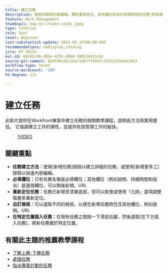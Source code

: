 ```yaml
---
title: 建立任務
description: 使用詳細或內嵌編輯、彈性重新定位、其他欄位的自訂檢視和特定位置(例如使用Workfront中的「在下方插入任務」)的選項，簡化任務建立。
feature: Work Management
thumbnail: how-to-create-tasks.jpeg
type: Tutorial
role: User
level: Beginner
last-substantial-update: 2023-05-15T00:00:00Z
recommendations: noDisplay,catalog
jira: KT-10151
exl-id: 68102c46-80be-4255-89b8-38022d421c6c
source-git-commit: bbdf99c6bc1be714077fd94fc3f8325394de36b3
workflow-type: tm+mt
source-wordcount: '195'
ht-degree: 11%

---
```


# 建立任務

此影片提供在Workfront專案中建立任務的相關教學課程，說明長方法與實用捷徑。 它強調建立工作的彈性，並提供有效管理工作的秘訣。


>[!VIDEO](https://video.tv.adobe.com/v/3423155/?quality=12&learn=on&enablevpops=1&captions=chi_hant)

## 關鍵重點

* **任務建立方法：**&#x200B;使用[新增任務]按鈕以建立詳細的任務，或使用[新增更多工]按鈕以快速內嵌編輯。
* **必填欄位：**&#x200B;只&#x200B;有任務名稱是必填欄位；其他欄位（例如說明、持續時間和指派）是選用欄位，可以稍後新增。&#x200B;URL
* **重新定位任務：**&#x200B;任務已新增至清單底部，但可以拖曳或使用「凸排」選項調整階層來重新定位。
* **自訂檢視：**&#x200B;可以選取不同的檢視，以便在新增任務時包含其他欄位，例如說明。&#x200B;URL
* **在特定位置插入任務：**&#x200B;在現有任務之間按&#x200B;一下滑鼠右鍵，然後選取[在下方插入任務]，將新任務置於特定位置。


## 有關此主題的推薦教學課程

* [了解上層-下層任務](/help/manage-work/tasks/understand-parent-child-tasks.md)
* [處理任務](/help/manage-work/tasks/work-with-tasks.md)
* [指派專案計劃的任務](/help/manage-work/tasks/assign-tasks-from-the-project-plan.md)
